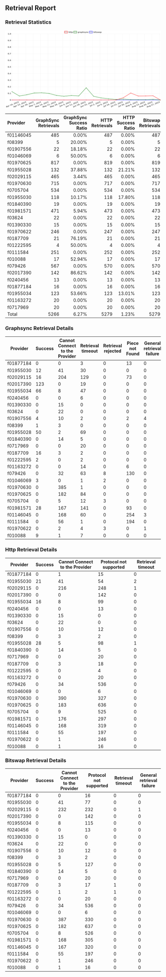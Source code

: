 ## Retrieval Report
### Retrieval Statistics
<img src="https://raw.githubusercontent.com/data-preservation-programs/filplus-checker-assets/main/filecoin-project/filecoin-plus-large-datasets/issues/1538/1693234914863.png"/>

| Provider  | GraphSync Retrievals | GraphSync Success Ratio | HTTP Retrievals | HTTP Success Ratio | Bitswap Retrievals | Bitswap Success Ratio |
| :-------- | -------------------: | ----------------------: | --------------: | -----------------: | -----------------: | --------------------: |
| f01146045 |                  485 |                   0.00% |             487 |              0.00% |                487 |                 0.00% |
| f08399    |                    5 |                  20.00% |               5 |              0.00% |                  5 |                 0.00% |
| f01907556 |                   22 |                  18.18% |              22 |              0.00% |                 22 |                 0.00% |
| f01046069 |                    6 |                  50.00% |               6 |              0.00% |                  6 |                 0.00% |
| f01970625 |                  817 |                   0.00% |             819 |              0.00% |                819 |                 0.00% |
| f01955028 |                  132 |                  37.88% |             132 |             21.21% |                132 |                 0.00% |
| f02029115 |                  465 |                   3.44% |             465 |              0.00% |                465 |                 0.00% |
| f01970630 |                  715 |                   0.00% |             717 |              0.00% |                717 |                 0.00% |
| f0705704  |                  534 |                   0.00% |             534 |              0.00% |                534 |                 0.00% |
| f01955030 |                  118 |                  10.17% |             118 |             17.80% |                118 |                 0.00% |
| f01840390 |                   19 |                   0.00% |              19 |              0.00% |                 19 |                 0.00% |
| f01981571 |                  471 |                   5.94% |             473 |              0.00% |                473 |                 0.00% |
| f03624    |                   22 |                   0.00% |              22 |              0.00% |                 22 |                 0.00% |
| f01390330 |                   15 |                   0.00% |              15 |              0.00% |                 15 |                 0.00% |
| f01970622 |                  246 |                   0.00% |             247 |              0.00% |                247 |                 0.00% |
| f0187709  |                   21 |                  76.19% |              21 |              0.00% |                 21 |                 0.00% |
| f01222595 |                    4 |                  50.00% |               4 |              0.00% |                  4 |                 0.00% |
| f0111584  |                  251 |                   0.00% |             252 |              0.00% |                252 |                 0.00% |
| f010088   |                   17 |                  52.94% |              17 |              0.00% |                 17 |                 0.00% |
| f079426   |                  567 |                   0.00% |             570 |              0.00% |                570 |                 0.00% |
| f02017390 |                  142 |                  86.62% |             142 |              0.00% |                142 |                 0.00% |
| f0240456  |                   13 |                   0.00% |              13 |              0.00% |                 13 |                 0.00% |
| f01877184 |                   16 |                   0.00% |              16 |              0.00% |                 16 |                 0.00% |
| f01955034 |                  123 |                  53.66% |             123 |             13.01% |                123 |                 0.00% |
| f01163272 |                   20 |                   0.00% |              20 |              0.00% |                 20 |                 0.00% |
| f0717969  |                   20 |                   0.00% |              20 |              0.00% |                 20 |                 0.00% |
| Total     |                 5266 |                   6.27% |            5279 |              1.23% |               5279 |                 0.00% |

### Graphsync Retrieval Details
| Provider  | Success | Cannot Connect to the Provider | Retrieval timeout | Retrieval rejected | Piece not Found | General retrieval failure | Unconfirmed block transfer | Provider not online | Retrieval not free | Retrieval throttled |
| --------- | ------- | ------------------------------ | ----------------- | ------------------ | --------------- | ------------------------- | -------------------------- | ------------------- | ------------------ | ------------------- |
| f01877184 | 0       | 0                              | 3                 | 0                  | 13              | 0                         | 0                          | 0                   | 0                  | 0                   |
| f01955030 | 12      | 41                             | 30                | 0                  | 0               | 0                         | 0                          | 35                  | 0                  | 0                   |
| f02029115 | 16      | 204                            | 129               | 0                  | 73              | 0                         | 43                         | 0                   | 0                  | 0                   |
| f02017390 | 123     | 0                              | 19                | 0                  | 0               | 0                         | 0                          | 0                   | 0                  | 0                   |
| f01955034 | 66      | 8                              | 47                | 0                  | 0               | 0                         | 2                          | 0                   | 0                  | 0                   |
| f0240456  | 0       | 0                              | 6                 | 0                  | 0               | 0                         | 0                          | 7                   | 0                  | 0                   |
| f01390330 | 0       | 15                             | 0                 | 0                  | 0               | 0                         | 0                          | 0                   | 0                  | 0                   |
| f03624    | 0       | 22                             | 0                 | 0                  | 0               | 0                         | 0                          | 0                   | 0                  | 0                   |
| f01907556 | 4       | 10                             | 2                 | 0                  | 2               | 4                         | 0                          | 0                   | 0                  | 0                   |
| f08399    | 1       | 3                              | 0                 | 0                  | 0               | 0                         | 0                          | 0                   | 0                  | 1                   |
| f01955028 | 50      | 2                              | 69                | 0                  | 0               | 0                         | 11                         | 0                   | 0                  | 0                   |
| f01840390 | 0       | 14                             | 5                 | 0                  | 0               | 0                         | 0                          | 0                   | 0                  | 0                   |
| f0717969  | 0       | 0                              | 20                | 0                  | 0               | 0                         | 0                          | 0                   | 0                  | 0                   |
| f0187709  | 16      | 3                              | 2                 | 0                  | 0               | 0                         | 0                          | 0                   | 0                  | 0                   |
| f01222595 | 2       | 0                              | 2                 | 0                  | 0               | 0                         | 0                          | 0                   | 0                  | 0                   |
| f01163272 | 0       | 0                              | 14                | 0                  | 6               | 0                         | 0                          | 0                   | 0                  | 0                   |
| f079426   | 0       | 32                             | 63                | 8                  | 130             | 0                         | 0                          | 0                   | 334                | 0                   |
| f01046069 | 3       | 0                              | 1                 | 2                  | 0               | 0                         | 0                          | 0                   | 0                  | 0                   |
| f01970630 | 0       | 385                            | 1                 | 0                  | 0               | 0                         | 0                          | 329                 | 0                  | 0                   |
| f01970625 | 0       | 182                            | 84                | 0                  | 0               | 0                         | 0                          | 551                 | 0                  | 0                   |
| f0705704  | 0       | 5                              | 12                | 3                  | 0               | 0                         | 64                         | 160                 | 290                | 0                   |
| f01981571 | 28      | 167                            | 141               | 0                  | 93              | 0                         | 42                         | 0                   | 0                  | 0                   |
| f01146045 | 0       | 168                            | 60                | 0                  | 254             | 3                         | 0                          | 0                   | 0                  | 0                   |
| f0111584  | 0       | 56                             | 1                 | 0                  | 194             | 0                         | 0                          | 0                   | 0                  | 0                   |
| f01970622 | 0       | 2                              | 4                 | 3                  | 0               | 1                         | 25                         | 211                 | 0                  | 0                   |
| f010088   | 9       | 1                              | 7                 | 0                  | 0               | 0                         | 0                          | 0                   | 0                  | 0                   |

### Http Retrieval Details
| Provider  | Success | Cannot Connect to the Provider | Protocol not supported | Retrieval timeout |
| --------- | ------- | ------------------------------ | ---------------------- | ----------------- |
| f01877184 | 0       | 1                              | 15                     | 0                 |
| f01955030 | 21      | 41                             | 54                     | 2                 |
| f02029115 | 0       | 216                            | 248                    | 1                 |
| f02017390 | 0       | 0                              | 142                    | 0                 |
| f01955034 | 16      | 8                              | 99                     | 0                 |
| f0240456  | 0       | 0                              | 13                     | 0                 |
| f01390330 | 0       | 15                             | 0                      | 0                 |
| f03624    | 0       | 22                             | 0                      | 0                 |
| f01907556 | 0       | 10                             | 12                     | 0                 |
| f08399    | 0       | 3                              | 2                      | 0                 |
| f01955028 | 28      | 5                              | 98                     | 1                 |
| f01840390 | 0       | 14                             | 5                      | 0                 |
| f0717969  | 0       | 0                              | 20                     | 0                 |
| f0187709  | 0       | 3                              | 18                     | 0                 |
| f01222595 | 0       | 0                              | 4                      | 0                 |
| f01163272 | 0       | 0                              | 20                     | 0                 |
| f079426   | 0       | 34                             | 536                    | 0                 |
| f01046069 | 0       | 0                              | 6                      | 0                 |
| f01970630 | 0       | 390                            | 327                    | 0                 |
| f01970625 | 0       | 183                            | 636                    | 0                 |
| f0705704  | 0       | 9                              | 525                    | 0                 |
| f01981571 | 0       | 176                            | 297                    | 0                 |
| f01146045 | 0       | 168                            | 319                    | 0                 |
| f0111584  | 0       | 55                             | 197                    | 0                 |
| f01970622 | 0       | 1                              | 246                    | 0                 |
| f010088   | 0       | 1                              | 16                     | 0                 |

### Bitswap Retrieval Details
| Provider  | Success | Cannot Connect to the Provider | Protocol not supported | Retrieval timeout | General retrieval failure |
| --------- | ------- | ------------------------------ | ---------------------- | ----------------- | ------------------------- |
| f01877184 | 0       | 0                              | 16                     | 0                 | 0                         |
| f01955030 | 0       | 41                             | 77                     | 0                 | 0                         |
| f02029115 | 0       | 232                            | 232                    | 0                 | 1                         |
| f02017390 | 0       | 0                              | 142                    | 0                 | 0                         |
| f01955034 | 0       | 8                              | 115                    | 0                 | 0                         |
| f0240456  | 0       | 0                              | 13                     | 0                 | 0                         |
| f01390330 | 0       | 15                             | 0                      | 0                 | 0                         |
| f03624    | 0       | 22                             | 0                      | 0                 | 0                         |
| f01907556 | 0       | 10                             | 12                     | 0                 | 0                         |
| f08399    | 0       | 3                              | 2                      | 0                 | 0                         |
| f01955028 | 0       | 5                              | 127                    | 0                 | 0                         |
| f01840390 | 0       | 14                             | 5                      | 0                 | 0                         |
| f0717969  | 0       | 0                              | 20                     | 0                 | 0                         |
| f0187709  | 0       | 3                              | 17                     | 1                 | 0                         |
| f01222595 | 0       | 1                              | 2                      | 1                 | 0                         |
| f01163272 | 0       | 0                              | 20                     | 0                 | 0                         |
| f079426   | 0       | 34                             | 536                    | 0                 | 0                         |
| f01046069 | 0       | 0                              | 6                      | 0                 | 0                         |
| f01970630 | 0       | 387                            | 330                    | 0                 | 0                         |
| f01970625 | 0       | 182                            | 637                    | 0                 | 0                         |
| f0705704  | 0       | 8                              | 526                    | 0                 | 0                         |
| f01981571 | 0       | 168                            | 305                    | 0                 | 0                         |
| f01146045 | 0       | 167                            | 320                    | 0                 | 0                         |
| f0111584  | 0       | 55                             | 197                    | 0                 | 0                         |
| f01970622 | 0       | 1                              | 246                    | 0                 | 0                         |
| f010088   | 0       | 1                              | 16                     | 0                 | 0                         |
